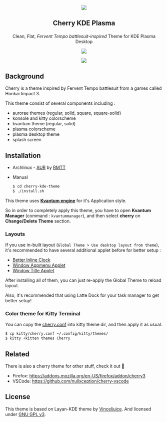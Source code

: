 <p align="center"><img src="https://raw.githubusercontent.com/nullxception/cherry-kde-theme/main/cherry.png"/></p>
<h2><p align="center">Cherry KDE Plasma</p></h2>
<p align="center">Clean, Flat, <i>Fervent Tempo battlesuit-inspired</i> Theme for KDE Plasma Desktop</p>
<p align="center"><img src="https://raw.githubusercontent.com/nullxception/cherry-kde-theme/main/preview-full.png"/></p>
<p align="center"><img src="https://raw.githubusercontent.com/nullxception/cherry-kde-theme/main/preview-variants.png"/></p>
</center>

## Background

Cherry is a theme inspired by Fervent Tempo battlesuit from a games called Honkai Impact 3.

This theme consist of several components including :

- aurorae themes (regular, solid, square, square-solid)
- konsole and kitty colorscheme
- kvantum theme (regular, solid)
- plasma colorscheme
- plasma desktop theme
- splash screen

## Installation

- Archlinux - [AUR](https://aur.archlinux.org/packages/cherry-kde-theme) by [RMTT](https://github.com/RMTT)

- Manual

  ```bash
  $ cd cherry-kde-theme
  $ ./install.sh
  ```

This theme uses [**Kvantum engine**](https://github.com/tsujan/Kvantum) for it's Application style.

So in order to completely apply this theme, you have to open **Kvantum Manager** (command : `kvantummanager`), and then select **cherry** on **Change/Delete Theme** section.

### Layouts

If you use in-built layout (`Global Theme > Use desktop layout from theme`), it's recommended to have several additional applet before for better setup :

- [Better Inline Clock](https://store.kde.org/p/1245902/)
- [Window Appmenu Applet](https://store.kde.org/p/1274975/)
- [Window Title Applet](https://store.kde.org/p/1274218/)

After installing all of them, you can just re-apply the Global Theme to reload layout.

Also, it's recommended that using Latte Dock for your task manager to get better setup!

### Color theme for Kitty Terminal

You can copy the [cherry.conf](kitty/cherry.conf) into kitty theme dir, and then apply it as usual.

```bash
$ cp kitty/cherry.conf ~/.config/kitty/themes/
$ kitty +kitten themes Cherry
```

## Related

There is also a cherry theme for other stuff, check it out 🚀

* Firefox: https://addons.mozilla.org/en-US/firefox/addon/cherry3
* VSCode: https://github.com/nullxception/cherry-vscode

## License

This theme is based on Layan-KDE theme by [Vinceliuice](https://github.com/vinceliuice).
And licensed under [GNU GPL v3](LICENSE).
